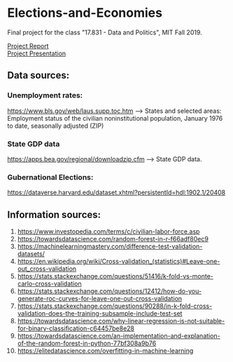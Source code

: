 # Elections-and-Economies
Final project for the class "17.831 - Data and Politics", MIT Fall 2019.

[Project Report](https://docs.google.com/document/d/1aoJenvWC4iVQrimUwJG4dSpNT-hxKRNiPZTP1D7REpk/edit?usp=sharing) \
[Project Presentation](https://docs.google.com/presentation/d/1TaQChAa7Pjx8sft1XWR2ObMmIJelr_MHPhfPj7_-AwQ/edit?usp=sharing)

## Data sources:

### Unemployment rates:
https://www.bls.gov/web/laus.supp.toc.htm  --> States and selected areas: Employment status of the civilian noninstitutional population, January 1976 to date, seasonally adjusted (ZIP)

### State GDP data
https://apps.bea.gov/regional/downloadzip.cfm --> State GDP data.

### Gubernational Elections:
https://dataverse.harvard.edu/dataset.xhtml?persistentId=hdl:1902.1/20408

## Information sources:
1. https://www.investopedia.com/terms/c/civilian-labor-force.asp
2. https://towardsdatascience.com/random-forest-in-r-f66adf80ec9
3. https://machinelearningmastery.com/difference-test-validation-datasets/
4. https://en.wikipedia.org/wiki/Cross-validation_(statistics)#Leave-one-out_cross-validation
5. https://stats.stackexchange.com/questions/51416/k-fold-vs-monte-carlo-cross-validation
6. https://stats.stackexchange.com/questions/12412/how-do-you-generate-roc-curves-for-leave-one-out-cross-validation
7. https://stats.stackexchange.com/questions/90288/in-k-fold-cross-validation-does-the-training-subsample-include-test-set
8. https://towardsdatascience.com/why-linear-regression-is-not-suitable-for-binary-classification-c64457be8e28
9. https://towardsdatascience.com/an-implementation-and-explanation-of-the-random-forest-in-python-77bf308a9b76
10. https://elitedatascience.com/overfitting-in-machine-learning

